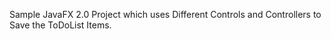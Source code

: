Sample JavaFX 2.0 Project which uses Different Controls and Controllers to Save the ToDoList Items.

